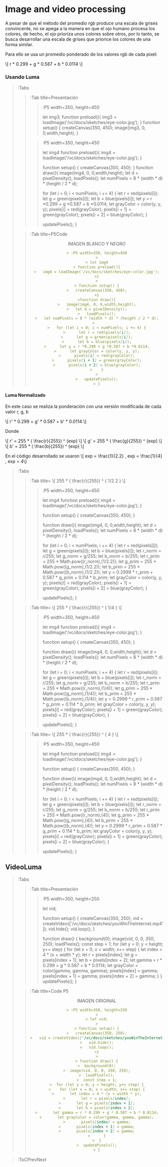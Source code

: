 <style TYPE="text/css">
code.has-jax {font: inherit; font-size: 100%; background: inherit; border: inherit;}
</style>
<script type="text/x-mathjax-config">
MathJax.Hub.Config({
    tex2jax: {
        inlineMath: [['$','$'], ['\\(','\\)']],
        skipTags: ['script', 'noscript', 'style', 'textarea', 'pre'] // removed 'code' entry
    }
});
MathJax.Hub.Queue(function() {
    var all = MathJax.Hub.getAllJax(), i;
    for(i = 0; i < all.length; i += 1) {
        all[i].SourceElement().parentNode.className += ' has-jax';
    }
});
</script>
<script type="text/javascript" src="https://cdnjs.cloudflare.com/ajax/libs/mathjax/2.7.4/MathJax.js?config=TeX-AMS_HTML-full"></script>
# Image and video processing

A pesar de que el método del promedio rgb produce una escala de grises convincente, no se apega a la manera en que el ojo humano procesa los colores, de hecho, el ojo prioriza unos colores sobre otros, por lo tanto, se busca desarrollar una escala de grises que priorice los colores de una forma similar.

Para ello se usa un promedio ponderado de los valores rgb de cada pixel:

\\[ r * 0.299 + g * 0.587 + b * 0.0114 \\]


### Usando Luma
> :Tabs
> > :Tab title=Presentación
> > > :P5 width=350, height=450
> > >
> > > let img3;
> > > function preload(){
> > >   img3 = loadImage('/vc/docs/sketches/eye-color.jpg');
> > >}
> > > function setup() {
> > >   createCanvas(350, 450);
> > >   image(img3, 0, 0,width,height);
> > > }
> > 
> > > :P5 width=350, height=450
> > >
> > > let img4
> > > function preload(){
> > >   img4 = loadImage('/vc/docs/sketches/eye-color.jpg');
> > >}
> > >
> > > function setup() {
> > >   createCanvas(350, 450);
> > >}
> > >function draw(){
> > >   image(img4, 0, 0,width,height);
> > >   let d = pixelDensity();
> > >   loadPixels();
> > >   let numPixels = 8 * (width * d) * (height / 2 * d);
> > >   
> > >   for (let i = 0; i < numPixels; i += 4) {
> > >      let r = red(pixels[i]);
> > >      let g = green(pixels[i]);
> > >      let b = blue(pixels[i]);
> > >      let y = r *0.299 + g *0.587 + b *0.0114;
> > >      let grayColor = color(y, y, y);
> > >      pixels[i] = red(grayColor);
> > >      pixels[i + 1] = green(grayColor);
> > >      pixels[i + 2] = blue(grayColor);
> > >    }
> > >
> > >   updatePixels();
> > > }
>
> > :Tab title=P5Code
> >
> > <center>IMAGEN BLANCO Y NEGRO<center/>
> >
> > ```md
> > > :P5 width=350, height=450
> > >
> > > let img4
> > > function preload(){
> > >   img4 = loadImage('/vc/docs/sketches/eye-color.jpg');
> > >}
> > >
> > > function setup() {
> > >   createCanvas(350, 450);
> > >}
> > >function draw(){
> > >   image(img4, 0, 0,width,height);
> > >   let d = pixelDensity();
> > >   loadPixels();
> > >   let numPixels = 8 * (width * d) * (height / 2 * d);
> > >   
> > >   for (let i = 0; i < numPixels; i += 4) {
> > >      let r = red(pixels[i]);
> > >      let g = green(pixels[i]);
> > >      let b = blue(pixels[i]);
> > >      let y = r *0.299 + g *0.587 + b *0.0114;
> > >      let grayColor = color(y, y, y);
> > >      pixels[i] = red(grayColor);
> > >      pixels[i + 1] = green(grayColor);
> > >      pixels[i + 2] = blue(grayColor);
> > >    }
> > >
> > >   updatePixels();
> > > }
> > ```
>


#### Luma Normalizado

En este caso se realiza la ponderación con una versión modificada de cada valor r, g, b

\\[ r' * 0.299 + g' * 0.587 + b' * 0.0114 \\]

Donde

\\[ r' = 255 * ( \frac{r}{255}) ^ {exp} \\]
\\[ g' = 255 * ( \frac{g}{255}) ^ {exp} \\]
\\[ b' = 255 * ( \frac{b}{255}) ^ {exp} \\]

En el código desarrollado se usaron 
\\[ exp = \frac{1}{2.2} , exp = \frac{1}{4} , exp = 4\\]
> :Tabs
> > :Tab title= \\[ 255 * ( \frac{r}{255}) ^ { 1/2.2 } \\]
> > >
> > > :P5 width=350, height=450
> > >
> > > let img4
> > > function preload(){
> > >   img4 = loadImage('/vc/docs/sketches/eye-color.jpg');
> > >}
> > >
> > > function setup() {
> > >   createCanvas(350, 450);
> > >}
> > >
> > >function draw(){
> > >   image(img4, 0, 0,width,height);
> > >   let d = pixelDensity();
> > >   loadPixels();
> > >   let numPixels = 8 * (width * d) * (height / 2 * d);
> > >   
> > >   for (let i = 0; i < numPixels; i += 4) {
> > >      let r = red(pixels[i]);
> > >      let g = green(pixels[i]);
> > >      let b = blue(pixels[i]);
> > >      let r_norm = r/255;
> > >      let g_norm = g/255;
> > >      let b_norm = b/255;
> > >      let r_prim = 255 * Math.pow((r_norm),(1/2.2));
> > >      let g_prim = 255 * Math.pow((g_norm),(1/2.2));
> > >      let b_prim = 255 * Math.pow((b_norm),(1/2.2));
> > >      let y = 0.2999 * r_prim + 0.587 * g_prim + 0.114 * b_prim;
> > >      let grayColor = color(y, y, y);
> > >      pixels[i] = red(grayColor);
> > >      pixels[i + 1] = green(grayColor);
> > >      pixels[i + 2] = blue(grayColor);
> > >    }
> > >
> > >   updatePixels();
> > > }
> 
> > :Tab title= \\[ 255 * ( \frac{r}{255}) ^ { 1/4 } \\]
> > > 
> > > :P5 width=350, height=450
> > >
> > > let img4
> > > function preload(){
> > >   img4 = loadImage('/vc/docs/sketches/eye-color.jpg');
> > >}
> > >
> > > function setup() {
> > >   createCanvas(350, 450);
> > >}
> > >
> > >function draw(){
> > >   image(img4, 0, 0,width,height);
> > >   let d = pixelDensity();
> > >   loadPixels();
> > >   let numPixels = 8 * (width * d) * (height / 2 * d);
> > >   
> > >   for (let i = 0; i < numPixels; i += 4) {
> > >      let r = red(pixels[i]);
> > >      let g = green(pixels[i]);
> > >      let b = blue(pixels[i]);
> > >      let r_norm = r/255;
> > >      let g_norm = g/255;
> > >      let b_norm = b/255;
> > >      let r_prim = 255 * Math.pow((r_norm),(1/4));
> > >      let g_prim = 255 * Math.pow((g_norm),(1/4));
> > >      let b_prim = 255 * Math.pow((b_norm),(1/4));
> > >      let y = 0.2999 * r_prim + 0.587 * g_prim + 0.114 * b_prim;
> > >      let grayColor = color(y, y, y);
> > >      pixels[i] = red(grayColor);
> > >      pixels[i + 1] = green(grayColor);
> > >      pixels[i + 2] = blue(grayColor);
> > >    }
> > >
> > >   updatePixels();
> > > }
> 
> > :Tab title= \\[ 255 * ( \frac{r}{255}) ^ { 4 } \\]
> > >
> > > :P5 width=350, height=450
> > >
> > > let img4
> > > function preload(){
> > >   img4 = loadImage('/vc/docs/sketches/eye-color.jpg');
> > >}
> > >
> > > function setup() {
> > >   createCanvas(350, 450);
> > >}
> > >
> > >function draw(){
> > >   image(img4, 0, 0,width,height);
> > >   let d = pixelDensity();
> > >   loadPixels();
> > >   let numPixels = 8 * (width * d) * (height / 2 * d);
> > >   
> > >   for (let i = 0; i < numPixels; i += 4) {
> > >      let r = red(pixels[i]);
> > >      let g = green(pixels[i]);
> > >      let b = blue(pixels[i]);
> > >      let r_norm = r/255;
> > >      let g_norm = g/255;
> > >      let b_norm = b/255;
> > >      let r_prim = 255 * Math.pow((r_norm),(4));
> > >      let g_prim = 255 * Math.pow((g_norm),(4));
> > >      let b_prim = 255 * Math.pow((b_norm),(4));
> > >      let y = 0.2999 * r_prim + 0.587 * g_prim + 0.114 * b_prim;
> > >      let grayColor = color(y, y, y);
> > >      pixels[i] = red(grayColor);
> > >      pixels[i + 1] = green(grayColor);
> > >      pixels[i + 2] = blue(grayColor);
> > >    }
> > >
> > >   updatePixels();
> > > }
> 


## VideoLuma
> :Tabs
> > :Tab title=Presentación
> > >
> > > :P5 width=350, height=250
> > >
> > > let vid;
> > >
> > > function setup() {
> > >   createCanvas(350, 250);
> > >   vid = createVideo(['/vc/docs/sketches/youWinTheInternet.mp4']);
> > >   vid.hide();
> > >   vid.loop();
> > >}
> > >
> > > function draw() {
> > >  background(0);
> > >  image(vid, 0, 0, 350, 250);
> > >  loadPixels();
> > >  const step = 1;
> > >  for (let y = 0; y < height; y+= step) {
> > >    for (let x = 0; x < width; x+= step) {
> > >       let index = 4 * (x + width * y);
> > >       let r = pixels[index];
> > >       let g = pixels[index + 1];
> > >       let b = pixels[index + 2];
> > >       let gamma = r * 0.299 + g * 0.587 + b * 0.0114;
> > >       let grayColor = color(gamma, gamma, gamma);
> > >       pixels[index] = gamma;
> > >       pixels[index + 1] = gamma;
> > >       pixels[index + 2] = gamma;
> > >      }
> > >  }
> > >  updatePixels();
> > > }
> 
> > :Tab title=Code P5
> > 
> > <center>IMAGEN ORIGINAL<center/>
> >
> > ```md
> > > :P5 width=350, height=250
> > >
> > > let vid;
> > >
> > > function setup() {
> > >   createCanvas(350, 250);
> > >   vid = createVideo(['/vc/docs/sketches/youWinTheInternet.mp4']);
> > >   vid.hide();
> > >   vid.loop();
> > >}
> > >
> > > function draw() {
> > >  background(0);
> > >  image(vid, 0, 0, 350, 250);
> > >  loadPixels();
> > >  const step = 1;
> > >  for (let y = 0; y < height; y+= step) {
> > >    for (let x = 0; x < width; x+= step) {
> > >       let index = 4 * (x + width * y);
> > >       let r = pixels[index];
> > >       let g = pixels[index + 1];
> > >       let b = pixels[index + 2];
> > >       let gamma = r * 0.299 + g * 0.587 + b * 0.0114;
> > >       let grayColor = color(gamma, gamma, gamma);
> > >       pixels[index] = gamma;
> > >       pixels[index + 1] = gamma;
> > >       pixels[index + 2] = gamma;
> > >      }
> > >  }
> > >  updatePixels();
> > > }
> > ```
>

>:ToCPrevNext

